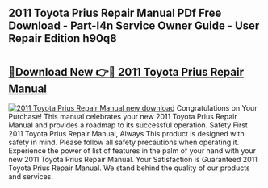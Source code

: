 ## 2011 Toyota Prius Repair Manual PDf Free Download - Part-I4n Service Owner Guide - User Repair Edition h90q8

# <h2><a href="http://bc15734.oget.top/?id=2011+Toyota+Prius+Repair+Manual">🔗Download New 👉🔴 2011 Toyota Prius Repair Manual</a></h2>

[![2011 Toyota Prius Repair Manual new download](https://i.imgur.com/5g1atiW.png)](http://bc15734.oget.top/?id=2011+Toyota+Prius+Repair+Manual)
Congratulations on Your Purchase! This manual celebrates your new 2011 Toyota Prius Repair Manual and provides a roadmap to its successful operation. Safety First 2011 Toyota Prius Repair Manual, Always This product is designed with safety in mind. Please follow all safety precautions when operating it. Experience the power of list of features in the palm of your hand with your new 2011 Toyota Prius Repair Manual. Your Satisfaction is Guaranteed 2011 Toyota Prius Repair Manual. We stand behind the quality of our products and services.

